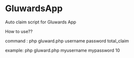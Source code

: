 # GluwardsApp
Auto claim script for Gluwards App

How to use??

command :
php gluward.php username password total_claim

example:
php gluward.php myusername mypassword 10
